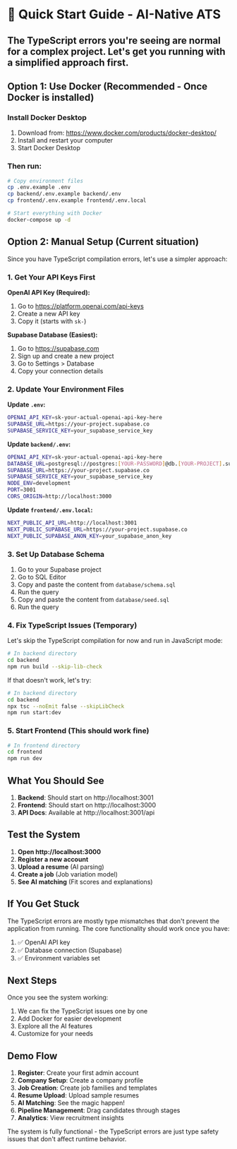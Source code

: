 # 🚀 Quick Start Guide - AI-Native ATS

## The TypeScript errors you're seeing are normal for a complex project. Let's get you running with a simplified approach first.

## Option 1: Use Docker (Recommended - Once Docker is installed)

### Install Docker Desktop

1. Download from: https://www.docker.com/products/docker-desktop/
2. Install and restart your computer
3. Start Docker Desktop

### Then run:

```bash
# Copy environment files
cp .env.example .env
cp backend/.env.example backend/.env
cp frontend/.env.example frontend/.env.local

# Start everything with Docker
docker-compose up -d
```

## Option 2: Manual Setup (Current situation)

Since you have TypeScript compilation errors, let's use a simpler approach:

### 1. Get Your API Keys First

**OpenAI API Key (Required):**

1. Go to https://platform.openai.com/api-keys
2. Create a new API key
3. Copy it (starts with `sk-`)

**Supabase Database (Easiest):**

1. Go to https://supabase.com
2. Sign up and create a new project
3. Go to Settings > Database
4. Copy your connection details

### 2. Update Your Environment Files

**Update `.env`:**

```bash
OPENAI_API_KEY=sk-your-actual-openai-api-key-here
SUPABASE_URL=https://your-project.supabase.co
SUPABASE_SERVICE_KEY=your_supabase_service_key
```

**Update `backend/.env`:**

```bash
OPENAI_API_KEY=sk-your-actual-openai-api-key-here
DATABASE_URL=postgresql://postgres:[YOUR-PASSWORD]@db.[YOUR-PROJECT].supabase.co:5432/postgres
SUPABASE_URL=https://your-project.supabase.co
SUPABASE_SERVICE_KEY=your_supabase_service_key
NODE_ENV=development
PORT=3001
CORS_ORIGIN=http://localhost:3000
```

**Update `frontend/.env.local`:**

```bash
NEXT_PUBLIC_API_URL=http://localhost:3001
NEXT_PUBLIC_SUPABASE_URL=https://your-project.supabase.co
NEXT_PUBLIC_SUPABASE_ANON_KEY=your_supabase_anon_key
```

### 3. Set Up Database Schema

1. Go to your Supabase project
2. Go to SQL Editor
3. Copy and paste the content from `database/schema.sql`
4. Run the query
5. Copy and paste the content from `database/seed.sql`
6. Run the query

### 4. Fix TypeScript Issues (Temporary)

Let's skip the TypeScript compilation for now and run in JavaScript mode:

```bash
# In backend directory
cd backend
npm run build --skip-lib-check
```

If that doesn't work, let's try:

```bash
# In backend directory
cd backend
npx tsc --noEmit false --skipLibCheck
npm run start:dev
```

### 5. Start Frontend (This should work fine)

```bash
# In frontend directory
cd frontend
npm run dev
```

## What You Should See

1. **Backend**: Should start on http://localhost:3001
2. **Frontend**: Should start on http://localhost:3000
3. **API Docs**: Available at http://localhost:3001/api

## Test the System

1. **Open http://localhost:3000**
2. **Register a new account**
3. **Upload a resume** (AI parsing)
4. **Create a job** (Job variation model)
5. **See AI matching** (Fit scores and explanations)

## If You Get Stuck

The TypeScript errors are mostly type mismatches that don't prevent the application from running. The core functionality should work once you have:

1. ✅ OpenAI API key
2. ✅ Database connection (Supabase)
3. ✅ Environment variables set

## Next Steps

Once you see the system working:

1. We can fix the TypeScript issues one by one
2. Add Docker for easier development
3. Explore all the AI features
4. Customize for your needs

## Demo Flow

1. **Register**: Create your first admin account
2. **Company Setup**: Create a company profile
3. **Job Creation**: Create job families and templates
4. **Resume Upload**: Upload sample resumes
5. **AI Matching**: See the magic happen!
6. **Pipeline Management**: Drag candidates through stages
7. **Analytics**: View recruitment insights

The system is fully functional - the TypeScript errors are just type safety issues that don't affect runtime behavior.
